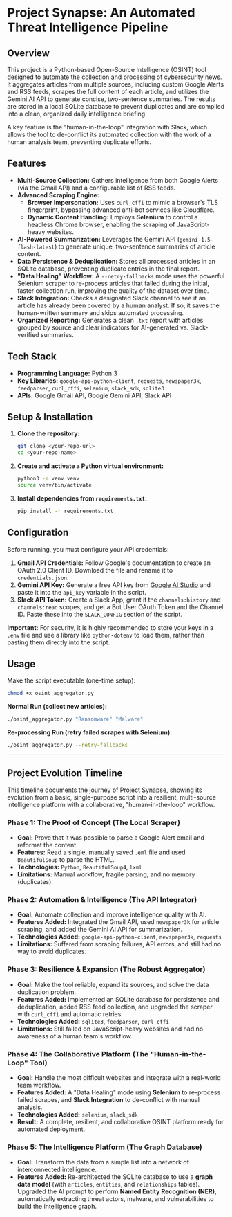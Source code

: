 # Project Synapse: An Automated Threat Intelligence Pipeline

## Overview

This project is a Python-based Open-Source Intelligence (OSINT) tool designed to automate the collection and processing of cybersecurity news. It aggregates articles from multiple sources, including custom Google Alerts and RSS feeds, scrapes the full content of each article, and utilizes the Gemini AI API to generate concise, two-sentence summaries. The results are stored in a local SQLite database to prevent duplicates and are compiled into a clean, organized daily intelligence briefing.

A key feature is the "human-in-the-loop" integration with Slack, which allows the tool to de-conflict its automated collection with the work of a human analysis team, preventing duplicate efforts.

## Features

* **Multi-Source Collection:** Gathers intelligence from both Google Alerts (via the Gmail API) and a configurable list of RSS feeds.
* **Advanced Scraping Engine:**
    * **Browser Impersonation:** Uses `curl_cffi` to mimic a browser's TLS fingerprint, bypassing advanced anti-bot services like Cloudflare.
    * **Dynamic Content Handling:** Employs **Selenium** to control a headless Chrome browser, enabling the scraping of JavaScript-heavy websites.
* **AI-Powered Summarization:** Leverages the Gemini API (`gemini-1.5-flash-latest`) to generate unique, two-sentence summaries of article content.
* **Data Persistence & Deduplication:** Stores all processed articles in an SQLite database, preventing duplicate entries in the final report.
* **"Data Healing" Workflow:** A `--retry-fallbacks` mode uses the powerful Selenium scraper to re-process articles that failed during the initial, faster collection run, improving the quality of the dataset over time.
* **Slack Integration:** Checks a designated Slack channel to see if an article has already been covered by a human analyst. If so, it saves the human-written summary and skips automated processing.
* **Organized Reporting:** Generates a clean `.txt` report with articles grouped by source and clear indicators for AI-generated vs. Slack-verified summaries.

## Tech Stack

* **Programming Language:** Python 3
* **Key Libraries:** `google-api-python-client`, `requests`, `newspaper3k`, `feedparser`, `curl_cffi`, `selenium`, `slack_sdk`, `sqlite3`
* **APIs:** Google Gmail API, Google Gemini API, Slack API

## Setup & Installation

1.  **Clone the repository:**
    ```bash
    git clone <your-repo-url>
    cd <your-repo-name>
    ```

2.  **Create and activate a Python virtual environment:**
    ```bash
    python3 -m venv venv
    source venv/bin/activate
    ```

3.  **Install dependencies from `requirements.txt`:**
    ```bash
    pip install -r requirements.txt
    ```

## Configuration

Before running, you must configure your API credentials:

1.  **Gmail API Credentials:** Follow Google's documentation to create an OAuth 2.0 Client ID. Download the file and rename it to `credentials.json`.
2.  **Gemini API Key:** Generate a free API key from [Google AI Studio](https://aistudio.google.com/) and paste it into the `api_key` variable in the script.
3.  **Slack API Token:** Create a Slack App, grant it the `channels:history` and `channels:read` scopes, and get a Bot User OAuth Token and the Channel ID. Paste these into the `SLACK_CONFIG` section of the script.

**Important:** For security, it is highly recommended to store your keys in a `.env` file and use a library like `python-dotenv` to load them, rather than pasting them directly into the script.

## Usage

Make the script executable (one-time setup):
```bash
chmod +x osint_aggregator.py
```

**Normal Run (collect new articles):**
```bash
./osint_aggregator.py "Ransomware" "Malware"
```

**Re-processing Run (retry failed scrapes with Selenium):**
```bash
./osint_aggregator.py --retry-fallbacks
```

---

## Project Evolution Timeline

This timeline documents the journey of Project Synapse, showing its evolution from a basic, single-purpose script into a resilient, multi-source intelligence platform with a collaborative, "human-in-the-loop" workflow.

### Phase 1: The Proof of Concept (The Local Scraper)

* **Goal:** Prove that it was possible to parse a Google Alert email and reformat the content.
* **Features:** Read a single, manually saved `.eml` file and used `BeautifulSoup` to parse the HTML.
* **Technologies:** `Python`, `BeautifulSoup4`, `lxml`
* **Limitations:** Manual workflow, fragile parsing, and no memory (duplicates).

### Phase 2: Automation & Intelligence (The API Integrator)

* **Goal:** Automate collection and improve intelligence quality with AI.
* **Features Added:** Integrated the Gmail API, used `newspaper3k` for article scraping, and added the Gemini AI API for summarization.
* **Technologies Added:** `google-api-python-client`, `newspaper3k`, `requests`
* **Limitations:** Suffered from scraping failures, API errors, and still had no way to avoid duplicates.

### Phase 3: Resilience & Expansion (The Robust Aggregator)

* **Goal:** Make the tool reliable, expand its sources, and solve the data duplication problem.
* **Features Added:** Implemented an SQLite database for persistence and deduplication, added RSS feed collection, and upgraded the scraper with `curl_cffi` and automatic retries.
* **Technologies Added:** `sqlite3`, `feedparser`, `curl_cffi`
* **Limitations:** Still failed on JavaScript-heavy websites and had no awareness of a human team's workflow.

### Phase 4: The Collaborative Platform (The "Human-in-the-Loop" Tool)

* **Goal:** Handle the most difficult websites and integrate with a real-world team workflow.
* **Features Added:** A "Data Healing" mode using **Selenium** to re-process failed scrapes, and **Slack Integration** to de-conflict with manual analysis.
* **Technologies Added:** `selenium`, `slack_sdk`
* **Result:** A complete, resilient, and collaborative OSINT platform ready for automated deployment.

### Phase 5: The Intelligence Platform (The Graph Database)

* **Goal:** Transform the data from a simple list into a network of interconnected intelligence.
* **Features Added:** Re-architected the SQLite database to use a **graph data model** (with `articles`, `entities`, and `relationships` tables). Upgraded the AI prompt to perform **Named Entity Recognition (NER)**, automatically extracting threat actors, malware, and vulnerabilities to build the intelligence graph.
